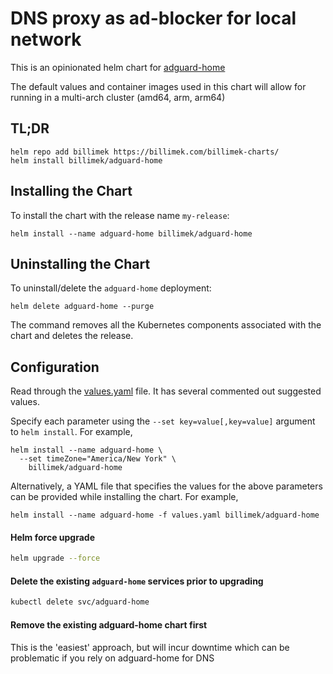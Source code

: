 # DNS proxy as ad-blocker for local network

This is an opinionated helm chart for [adguard-home](https://github.com/AdguardTeam/AdGuardHome)

The default values and container images used in this chart will allow for running in a multi-arch cluster (amd64, arm, arm64)

## TL;DR

```shell
helm repo add billimek https://billimek.com/billimek-charts/
helm install billimek/adguard-home
```

## Installing the Chart

To install the chart with the release name `my-release`:

```console
helm install --name adguard-home billimek/adguard-home
```

## Uninstalling the Chart

To uninstall/delete the `adguard-home` deployment:

```console
helm delete adguard-home --purge
```

The command removes all the Kubernetes components associated with the chart and deletes the release.

## Configuration

Read through the [values.yaml](https://github.com/billimek/billimek-charts/blob/master/charts/adguard-home/values.yaml) file. It has several commented out suggested values.

Specify each parameter using the `--set key=value[,key=value]` argument to `helm install`. For example,

```console
helm install --name adguard-home \
  --set timeZone="America/New York" \
    billimek/adguard-home
```

Alternatively, a YAML file that specifies the values for the above parameters can be provided while installing the chart. For example,

```console
helm install --name adguard-home -f values.yaml billimek/adguard-home
```

#### Helm force upgrade

```sh
helm upgrade --force
```

#### Delete the existing `adguard-home` services prior to upgrading

```sh
kubectl delete svc/adguard-home
```

#### Remove the existing adguard-home chart first

This is the 'easiest' approach, but will incur downtime which can be problematic if you rely on adguard-home for DNS
